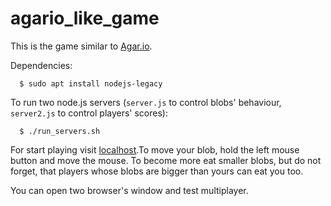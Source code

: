 # agario_like_game
This is the game similar to [Agar.io](http://agar.io/).


Dependencies:
```
  $ sudo apt install nodejs-legacy
```

To run two node.js servers (```server.js``` to control blobs' behaviour, ```server2.js``` to control players' scores):
```
  $ ./run_servers.sh
```

For start playing visit [localhost](http://127.0.0.1:3000).To move your blob, hold the left mouse button and move the mouse. To become more eat smaller blobs, but do not forget, that players whose blobs are bigger than yours can eat you too.

You can open two browser's window and test multiplayer. 
